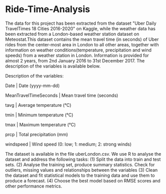 # Ride-Time-Analysis

The  data  for  this  project  has  been  extracted  from  the  dataset "Uber Daily TravelTimes 18 Cities 2016-2020" on Kaggle, while the weather data has been extracted from a London-based weather station dataset on Meteostat.This dataset contains the mean travel time (in seconds) of Uber rides from the center-most area in London to all other areas, together with information on weather conditions(temperature, precipitation and wind speeds) from a weather station in London.  Information is provided for  almost  2  years,  from  2nd  January  2016  to  31st  December  2017.   The description of the variables is available below.
 
Description of the variables:
  
  
Date                  | Date (yyyy-mm-dd)


MeanTravelTimeSeconds |  Mean travel time (seconds)


tavg                  | Average temperature (°C)


tmin                  | Minimum temperature (°C)


tmax                  | Maximum temperature (°C)


prcp                  | Total precipitation (mm)


windspeed             | Wind speed (0:  low; 1:  medium; 2:  strong winds)

The dataset is available in the file uberLondon.csv.  We use R to analyse the dataset and address the following tasks:
(1) Split the data into train and test sets.
(2) Analyse the training set, produce summary statistics. Check for outliers, missing values and relationships between the variables
(3) Clean the dataset and fit statistical models to the training data and use them to produce a forecast.
(4) Choose the best model based on RMSE scores and other performance metrics.
